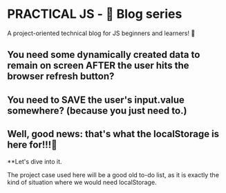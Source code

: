 # PRACTICAL JS - 📝 Blog series
A project-oriented technical blog for JS beginners and learners! 🚀

## You need some dynamically created data to remain on screen AFTER the user hits the browser refresh button?
## You need to SAVE the user's input.value somewhere? (because you just need to.)
## Well, good news: that's what the localStorage is here for!!!🤩 

**Let's dive into it.

The project case used here will be a good old to-do list, as it is exactly the kind of situation where we would need localStorage.
